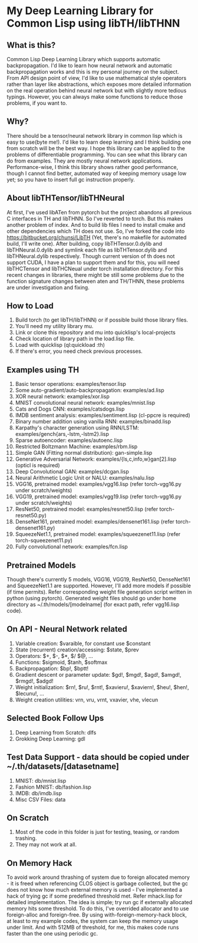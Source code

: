# My Deep Learning Library for Common Lisp using libTH/libTHNN

## What is this?
  Common Lisp Deep Learning Library which supports automatic backpropagation. I'd like to learn how
  neural network and automatic backpropagation works and this is my personal journey on the subject.
  From API design point of view, I'd like to use mathematical style operators rather than layer like
  abstractions, which exposes more detailed information on the real operation behind neural network
  but with slightly more tedious typings. However, you can always make some functions to reduce those
  problems, if you want to.

## Why?
  There should be a tensor/neural network library in common lisp which is easy to use(byte me!).
  I'd like to learn deep learning and I think building one from scratch will be the best way.
  I hope this library can be applied to the problems of differentiable programming. You can see
  what this library can do from examples. They are mostly neural network applications.
  Performance-wise, I think this library shows rather good performance, though I cannot find better,
  automated way of keeping memory usage low yet; so you have to insert full gc instruction properly.

## About libTHTensor/libTHNeural
  At first, I've used libATen from pytorch but the project abandons all previous C interfaces in TH
  and libTHNN. So I've reverted to torch. But this makes another problem of index. And to build lib
  files I need to install cmake and other dependencies which TH does not use. So, I've forked the
  code into https://bitbucket.org/chunsj/LibTH (Yet, there's no makefile for automated build, I'll
  write one). After building, copy libTHTensor.0.dylib and libTHNeural.0.dylib and symlink each file
  as libTHTensor.dylib and libTHNeural.dylib respectively.
  Though current version of th does not support CUDA, I have a plan to support them and for this, you
  will need libTHCTensor and libTHCNeual under torch installation directory.
  For this recent changes in libraries, there might be still some problems due to the function
  signature changes between aten and TH/THNN, these problems are under investigation and fixing.

## How to Load
  1. Build torch (to get libTH/libTHNN) or if possible build those library files.
  2. You'll need my utility library mu.
  3. Link or clone this repository and mu into quicklisp's local-projects
  4. Check location of library path in the load.lisp file.
  5. Load with quicklisp (ql:quickload :th)
  6. If there's error, you need check previous processes.

## Examples using TH
  1. Basic tensor operations: examples/tensor.lisp
  2. Some auto-gradient/auto-backpropagation: examples/ad.lisp
  3. XOR neural network: examples/xor.lisp
  4. MNIST convolutional neural network: examples/mnist.lisp
  5. Cats and Dogs CNN: examples/catsdogs.lisp
  6. IMDB sentiment analysis: examples/sentiment.lisp (cl-ppcre is required)
  7. Binary number addition using vanilla RNN: examples/binadd.lisp
  8. Karpathy's character generation using RNN/LSTM: examples/gench{ars,-lstm,-lstm2}.lisp
  9. Sparse autoencoder: examples/autoenc.lisp
  10. Restricted Boltzmann Machine: examples/rbm.lisp
  11. Simple GAN (Fitting normal distribution): gan-simple.lisp
  12. Generative Adversarial Network: examples/{ls,c,info,w}gan[2].lisp (opticl is required)
  13. Deep Convolutional GAN: examples/dcgan.lisp
  14. Neural Arithmetic Logic Unit or NALU: examples/nalu.lisp
  15. VGG16, pretrained model: examples/vgg16.lisp (refer torch-vgg16.py under scratch/weights)
  16. VGG19, pretrained model: examples/vgg19.lisp (refer torch-vgg16.py under scratch/weights)
  17. ResNet50, pretrained model: examples/resnet50.lisp (refer torch-resnet50.py)
  18. DenseNet161, pretrained model: examples/densenet161.lisp (refer torch-densenet161.py)
  19. SqueezeNet1.1, pretrained model: examples/squeezenet11.lisp (refer torch-squeezenet11.py)
  20. Fully convolutional network: examples/fcn.lisp

## Pretrained Models
  Though there's currently 5 models, VGG16, VGG19, ResNet50, DenseNet161 and SqueezeNet1.1 are
  supported. However, I'll add more models if possible (if time permits). Refer corresponding
  weight file generation script written in python (using pytorch). Generated weight files should
  go under home directory as ~/.th/models/[modelname] (for exact path, refer vgg16.lisp code).

## On API - Neural Network related
  1. Variable creation: $varaible, for constant use $constant
  2. State (recurrent) creation/accessing: $state, $prev
  3. Operators: $+, $-, $*, $/ $@, ...
  4. Functions: $sigmoid, $tanh, $softmax
  5. Backpropagation: $bp!, $bptt!
  6. Gradient descent or parameter update: $gd!, $mgd!, $agd!, $amgd!, $rmgd!, $adgd!
  7. Weight initialization: $rn!, $ru!, $rnt!, $xavieru!, $xaviern!, $heu!, $hen!, $lecunu!, ...
  8. Weight creation utilities: vrn, vru, vrnt, vxavier, vhe, vlecun

## Selected Book Follow Ups
  1. Deep Learning from Scratch: dlfs
  2. Grokking Deep Learning: gdl

## Test Data Support - data should be copied under ~/.th/datasets/[datasetname]
  1. MNIST: db/mnist.lisp
  2. Fashion MNIST: db/fashion.lisp
  3. IMDB: db/imdb.lisp
  4. Misc CSV Files: data

## On Scratch
  1. Most of the code in this folder is just for testing, teasing, or random trashing.
  2. They may not work at all.

## On Memory Hack
  To avoid work around thrashing of system due to foreign allocated memory - it is freed when
  referencing CLOS object is garbage collected, but the gc does not know how much external
  memory is used - I've implemented a hack of trying gc if some predefined threshold met.
  Refer mhack.lisp for detailed implementation. The idea is simple; try run gc if externally
  allocated memory hits some threshold. To do this, I've overrided allocator and to use
  foreign-alloc and foreign-free.
  By using with-foreign-memory-hack block, at least to my example codes, the system can keep
  the memory usage under limit. And with 512MB of threshold, for me, this makes code runs faster
  than the one using periodic gc.
